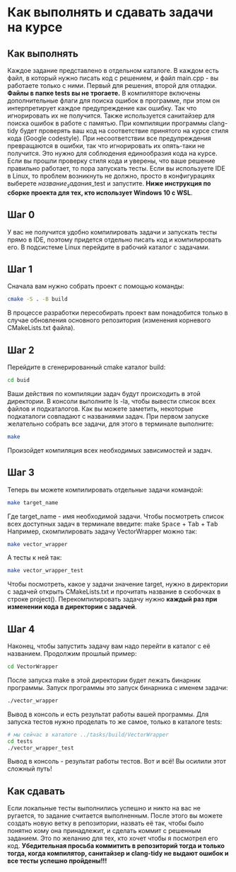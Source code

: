 # Как выполнять и сдавать задачи на курсе

## Как выполнять
Каждое задание представлено в отдельном каталоге. В каждом есть файл, в который нужно писать код с решением, и файл main.cpp - вы работаете только с ними.
Первый для решения, второй для отладки. **Файлы в папке tests вы не трогаете.**
В компиляторе включены дополнительные флаги для поиска ошибок в программе, при этом он интерпретирует каждое предупреждение как ошибку.
Так что игнорировать их не получится. Также используется санитайзер для поиска ошибок в работе с памятью.
При компиляции программы clang-tidy будет проверять ваш код на соответствие принятого на курсе стиля кода (Google codestyle).
При несоответствии все предупреждения превращаются в ошибки, так что игнорировать их опять-таки не получится. Это нужно для соблюдения единообразия кода на курсе.
Если вы прошли проверку стиля кода и уверены, что ваше решение правильно работает, то пора запускать тесты.
Если вы используете IDE в Linux, то проблем возникнуть не должно, просто в конфигурациях выберете $название_задания$_test и запустите.
**Ниже инструкция по сборке проекта для тех, кто использует Windows 10 с WSL**.

## Шаг 0
У вас не получится удобно компилировать задачи и запускать тесты прямо в IDE, поэтому придется отдельно писать код и компилировать его.
В подсистеме Linux перейдите в рабочий каталог с задачами.

## Шаг 1
Сначала вам нужно собрать проект с помощью команды:
```bash
cmake -S . -B build
```
В процессе разработки пересобирать проект вам понадобится только в случае обновления основного репозитория (изменения корневого CMakeLists.txt файла).  

## Шаг 2
Перейдите в сгенерированный cmake каталог build:
```bash
cd buid
```
Ваши действия по компиляции задач будут происходить в этой директории.
В консоли выполните ls -la, чтобы вывести список всех файлов и подкаталогов. Как вы можете заметить, некоторые подкаталоги совпадают с названиями задач.
При первом запуске желательно собрать все задачи, для этого в терминале выполните:
```bash
make
```
Произойдет компиляция всех необходимых зависимостей и задач.

## Шаг 3
Теперь вы можете компилировать отдельные задачи командой:
```bash
make target_name
```
Где target_name - имя необходимой задачи. Чтобы посмотреть список всех доступных задач в терминале введите: make <kbd>Space</kbd> + <kbd>Tab</kbd> + <kbd>Tab</kbd>
Например, скомпилировать задачу VectorWrapper можно так:
```bash
make vector_wrapper
```
А тесты к ней так:
```bash
make vector_wrapper_test
```
Чтобы посмотреть, какое у задачи значение target, нужно в директории с задачей открыть CMakeLists.txt и прочитать название в скобочках в строке project().
Перекомпилировать задачу нужно **каждый раз при изменении кода в директории с задачей**.

## Шаг 4
Наконец, чтобы запустить задачу вам надо перейти в каталог с её названием. Продолжим прошлый пример:
```bash
cd VectorWrapper
```
После запуска make в этой директории будет лежать бинарник программы. Запуск программы это запуск бинарника с именем задачи:
```bash
./vector_wrapper
```
Вывод в консоль и есть результат работы вашей программы.
Для запуска тестов нужно проделать то же самое, только в каталоге tests:
```bash
# мы сейчас в каталоге ../tasks/build/VectorWrapper
cd tests
./vector_wrapper_test
```
Вывод в консоль - результат работы тестов.
Вот и всё! Вы осилили этот сложный путь!

## Как сдавать
Если локальные тесты выполнились успешно и никто на вас не ругается, то задание считается выполненным. 
После этого вы можете создать новую ветку в репозитории, назвать её так, чтобы было понятно кому она принадлежит, и сделать
коммит с решенным заданием. Это по желанию для тех, кто хочет чтобы я посмотрел его код.
**Убедительная просьба коммитить в репозиторий тогда и только тогда, когда компилятор, санитайзер и clang-tidy не выдают ошибок и все тесты успешно пройдены!!!**